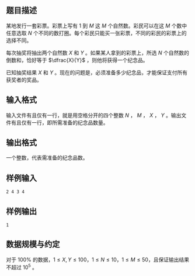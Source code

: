 ## 题目描述

某地发行一套彩票。彩票上写有 $1$ 到 $M$ 这 $M$ 个自然数。彩民可以在这 $M$ 个数中任意选取 $N$ 个不同的数打圈。每个彩民只能买一张彩票，不同的彩民的彩票上的选择不同。

每次抽奖将抽出两个自然数 $X$ 和 $Y$ 。如果某人拿到的彩票上，所选 $N$ 个自然数的倒数和，恰好等于 $\dfrac{X}{Y}$ ，则他将获得一个纪念品。

已知抽奖结果 $X$ 和 $Y$ 。现在的问题是，必须准备多少纪念品，才能保证支付所有获奖者的奖品。

## 输入格式

输入文件有且仅有一行，就是用空格分开的四个整数 $N$ ， $M$ ， $X$ ， $Y$ 。输出文件有且仅有一行，即所需准备的纪念品数量。

## 输出格式

一个整数，代表需准备的纪念品数。

## 样例输入

```
2 4 3 4
```

## 样例输出

```
1
```

## 数据规模与约定

对于 $100\%$ 的数据，$1\le X,Y\le 100$，$1\le N\le 10$，$1\le M\le 50$，且保证输出结果不超过 $10^5$ 。

